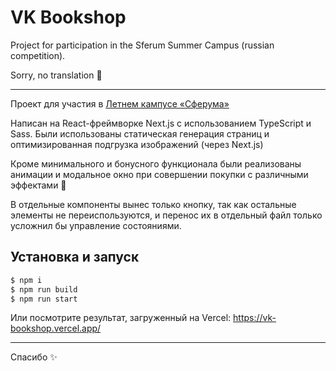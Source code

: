 # VK Bookshop

Project for participation in the Sferum Summer Campus (russian competition).

Sorry, no translation 👀

---

Проект для участия в [Летнем кампусе «Сферума»](https://prof-sferum.ru/campus)

Написан на React-фреймворке Next.js с использованием TypeScript и Sass. Были использованы статическая генерация страниц и оптимизированная подгрузка изображений (через Next.js)

Кроме минимального и бонусного функционала были реализованы анимации и модальное окно при совершении покупки с различными эффектами 🎉

В отдельные компоненты вынес только кнопку, так как остальные элементы не переиспользуются, и перенос их в отдельный файл только усложнил бы управление состояниями.

## Установка и запуск

```sh
$ npm i
$ npm run build
$ npm run start
```

Или посмотрите результат, загруженный на Vercel: https://vk-bookshop.vercel.app/

---

Спасибо ✨
